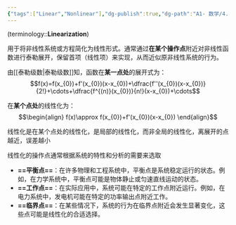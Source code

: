 ```yaml
---
{"tags":["Linear","Nonlinear"],"dg-publish":true,"dg-path":"A1- 数学/4. 线性代数/线性化.md","permalink":"/A1- 数学/4. 线性代数/线性化/","dgPassFrontmatter":true,"noteIcon":"","created":"2024-10-01T17:52:37.000+08:00","updated":"2025-09-05T11:54:23.000+08:00"}
---
```



(terminology::**Linearization**)

用于将非线性系统或方程简化为线性形式。通常通过**在某个操作点**附近对非线性函数进行泰勒展开，保留首项（线性项）来实现，从而近似原非线性系统的行为。

由[[泰勒级数\|泰勒级数]]知，函数在**某一点处**的展开式为：
$$f(x)=f(x_{0})+f'(x_{0})(x-x_{0})+\dfrac{f''(x_{0})(x-x_{0})}{2!}+\cdots+\dfrac{f^{(n)}(x_{0})}{n!}(x-x_{0})+\cdots$$

在**某个点处**的线性化为：
$$\begin{align}
f(x)\approx f(x_{0})+f'(x_{0})(x-x_{0})
\end{align}$$

线性化是在某个点处的线性化，是局部的线性化，而非全局的线性化，离展开的点越近，误差越小


线性化的操作点通常根据系统的特性和分析的需要来选取
- **==平衡点==**：在许多物理和工程系统中，平衡点是系统稳定运行的状态。例如，在力学系统中，平衡点可能是物体静止或匀速直线运动的状态。
- **==工作点==**：在实际应用中，系统可能在特定的工作点附近运行。例如，在电力系统中，发电机可能在特定的功率输出点附近工作。
- **==临界点==**：在某些情况下，系统的行为在临界点附近会发生显著变化，这些点可能是线性化的合适选择。


